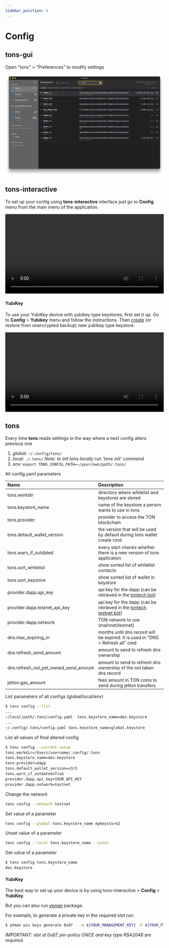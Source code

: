 ```yaml
---
sidebar_position: 4
---
```


# Config

## tons-gui

Open "tons" > "Preferences" to modify settings 

![tons-gui-create-new-keystore](/img/gui.png) 


## tons-interactive

To set up your config using **tons-interactive** interface just go to **Config** menu from the main menu of the
application.

<video controls width="100%" height="auto">
  <source src="https://tonfactory.github.io/tons-docs/vid/tons-interactive-config.mov" type="video/mp4" />
</video>

#### YubiKey

To use your YubiKey device with yubikey type keystores, first set it up. 
Go to **Config** > **Yubikey** menu and follow the instructions. 
Then [create](/keystore#yubikey-type-keystore) (or restore from unencrypted backup) new yubikey type keystore.  


<video controls width="100%" height="auto">
  <source src="https://tonfactory.github.io/tons-docs/vid/tons-interactive-config-yubikey.mov" type="video/mp4" />
</video>


## tons

Every time **tons** reads settings in the way where a next config alters previous one

1. *global*: `~/.config/tons/`
2. *local*: `./.tons/`
   *Note: to init tons locally run 'tons init' command*
3. *env*: `export TONS_CONFIG_PATH=~/your/own/path/.tons/`

All config.yaml parameters

| Name                                  | Description                                                                                                 |
|:--------------------------------------|:------------------------------------------------------------------------------------------------------------|
| tons.workdir                          | directory where whitelist and keystores are stored                                                          |
| tons.keystore_name                    | name of the keystore a person wants to use in tons                                                          |
| tons.provider                         | provider to access the TON blockchain                                                                       |
| tons.default_wallet_version           | the version that will be used by default during tons wallet create cmd                                      |
| tons.warn_if_outdated                 | every start checks whether there is a new version of tons application                                       |
| tons.sort_whitelist                   | show sorted list of whitelist contacts                                                                      |
| tons.sort_keystore                    | show sorted list of wallet in keystore                                                                      |
| provider.dapp.api_key                 | api key for the dapp (can be retrieved in the [tontech bot](https://t.me/tontech_dapp_bot))                 |
| provider.dapp.testnet_api_key         | api key for the dapp (can be retrieved in the [tontech testnet bot](https://t.me/tontech_dapp_testnet_bot)) |
| provider.dapp.network                 | TON network to use (mainnet/testnet)                                                                        |
| dns.max_expiring_in                   | months until dns record will be expired. It is used in "DNS > Refresh all" cmd                              |
| dns.refresh_send_amount               | amount to send to refresh dns ownership                                                                     |
| dns.refresh_not_yet_owned_send_amount | amount to send to refresh dns ownership of the not taken dns record                                         |
| jetton.gas_amount                     | fees amount in TON coins to send during jetton transfers                                                    |


List parameters of all configs (global/local/env)

```bash
$ tons config --list
...
~/local/path/.tons/config.yaml  tons.keystore_name=dev.keystore
...
~/.config/.tons/config.yaml tons.keystore_name=global.keystore
```

List all values of final altered config

```bash
$ tons config --current-setup
tons.workdir=/Users/username/.config/.tons
tons.keystore_name=dev.keystore
tons.provider=dapp
tons.default_wallet_version=v3r2
tons.warn_if_outdated=True
provider.dapp.api_key=YOUR_API_KEY
provider.dapp.network=testnet
```

Change the network

```bash
tons config --network testnet
```

Set value of a parameter

```bash
tons config --global tons.keystore_name myKeystore2
```

Unset value of a parameter

```bash
tons config --local tons.keystore_name --unset
```

Get value of a parameter

```bash
$ tons config tons.keystore_name
dev.keystore
```

#### YubiKey

The best way to set up your device is by using tons-interactive > **Config** > **YubiKey**.

But you can also run [ykman](https://docs.yubico.com/software/yubikey/tools/ykman/webdocs.pdf) package.

For example, to generate a private key in the required slot run:
```bash
$ ykman piv keys generate 0x87 - -m ${YOUR_MANAGEMENT_KEY} -P ${YOUR_PIN} --pin-policy ONCE --touch-policy ALWAYS -a RSA2048
```

_IMPORTANT: slot id 0x87, pin-policy ONCE and key type RSA2048 are required._